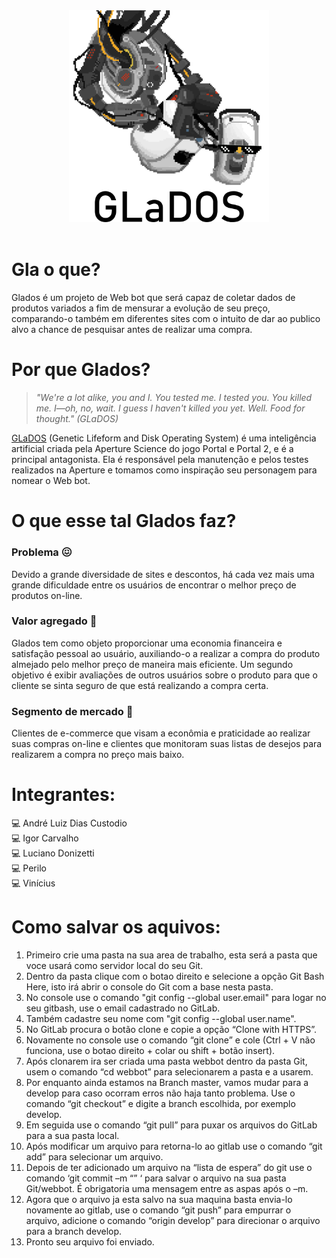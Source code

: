 ﻿<div align="center">
    <img src="./glados.png" width="320" />
    <div height="50"></div>
</div>

<br>

# Gla o que?

Glados é um projeto de Web bot que será capaz de coletar dados de produtos variados a fim de mensurar a evolução de seu preço, comparando-o também em diferentes sites com o intuito de dar ao publico alvo a chance de pesquisar antes de realizar uma compra.

# Por que Glados?

> *"We're a lot alike, you and I. You tested me. I tested you. You killed me. I—oh, no, wait. I guess I haven't killed you yet. Well. Food for thought." (GLaDOS)*

[GLaDOS](https://half-life.fandom.com/wiki/GLaDOS) (Genetic Lifeform and Disk Operating System) é uma inteligência artificial criada pela Aperture Science do jogo Portal e Portal 2, e é a principal antagonista. Ela é responsável pela manutenção e pelos testes realizados na Aperture e tomamos como inspiração seu personagem para nomear o Web bot.

# O que esse tal Glados faz?

### Problema 😖

Devido a grande diversidade de sites e descontos, há cada vez mais uma grande dificuldade entre os usuários de encontrar o melhor preço de produtos on-line.

### Valor agregado 💸

Glados tem como objeto proporcionar uma economia financeira e satisfação pessoal ao usuário, auxiliando-o a realizar a compra do produto almejado pelo melhor preço de maneira mais eficiente. Um segundo objetivo é exibir avaliações de outros usuários sobre o produto para que o cliente se sinta seguro de que está realizando a compra certa.

### Segmento de mercado 💼

Clientes de e-commerce que visam a econômia e praticidade ao realizar suas compras on-line e clientes que monitoram suas listas de desejos para realizarem a compra no preço mais baixo.

# Integrantes:

:computer: André Luiz Dias Custodio <br>
:computer: Igor Carvalho <br>
:computer: Luciano Donizetti <br>
:computer: Perilo <br>
:computer: Vinícius <br>


# Como salvar os aquivos:

1. Primeiro crie uma pasta na sua area de trabalho, esta será a pasta que voce usará como servidor local do seu Git.<br>
2. Dentro da pasta clique com o botao direito e selecione a opção Git Bash Here, isto irá abrir o console do Git com a base nesta pasta.<br>
3. No console use o comando "git config --global user.email" para logar no seu gitbash, use o email cadastrado no GitLab.<br>
4. Também cadastre seu nome com "git config --global user.name".<br>
5. No GitLab procura o botão clone e copie a opção “Clone with HTTPS”.<br>
6. Novamente no console use o comando “git clone” e cole (Ctrl + V não funciona, use o botao direito + colar ou shift + botão insert).<br>
7. Após clonarem ira ser criada uma pasta webbot dentro da pasta Git, usem o comando “cd webbot” para selecionarem a pasta e a usarem.<br>
8. Por enquanto ainda estamos na Branch master, vamos mudar para a develop para caso ocorram erros não haja tanto problema. Use o comando “git checkout” e digite a branch escolhida, por exemplo develop.<br>
9. Em seguida use o comando “git pull” para puxar os arquivos do GitLab para a sua pasta local.<br>
10. Após modificar um arquivo para retorna-lo ao gitlab use o comando “git add” para selecionar um arquivo.<br>
11. Depois de ter adicionado um arquivo na “lista de espera” do git use o comando ‘git commit –m “” ‘ para salvar o arquivo na sua pasta Git/webbot. É obrigatoria uma mensagem entre as aspas após o –m.<br>
12. Agora que o arquivo ja esta salvo na sua maquina basta envia-lo novamente ao gitlab, use o comando “git push” para empurrar o arquivo, adicione o comando “origin develop” para direcionar o arquivo para a branch develop.<br>
13. Pronto seu arquivo foi enviado.<br>